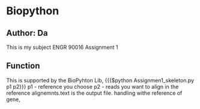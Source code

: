 # Biopython
## Author: Da
This is my subject ENGR 90016 Assignment 1
## Function
This is supported by the BioPyhton Lib, 
{{{$python Assignmen1_skeleton.py p1 p2}}}
p1 - reference you choose
p2 - reads you want to align in the reference
alignemnts.text is the output file.
handling withe reference of gene,
